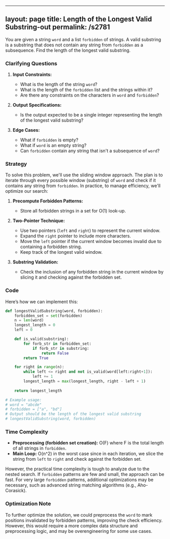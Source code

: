 
---
layout: page
title:  Length of the Longest Valid Substring-out
permalink: /s2781
---

You are given a string `word` and a list `forbidden` of strings. A valid substring is a substring that does not contain any string from `forbidden` as a subsequence. Find the length of the longest valid substring.

### Clarifying Questions

1. **Input Constraints:**
    - What is the length of the string `word`?
    - What is the length of the `forbidden` list and the strings within it?
    - Are there any constraints on the characters in `word` and `forbidden`?

2. **Output Specifications:**
    - Is the output expected to be a single integer representing the length of the longest valid substring?

3. **Edge Cases:**
    - What if `forbidden` is empty?
    - What if `word` is an empty string?
    - Can `forbidden` contain any string that isn't a subsequence of `word`?

### Strategy

To solve this problem, we'll use the sliding window approach. The plan is to iterate through every possible window (substring) of `word` and check if it contains any string from `forbidden`. In practice, to manage efficiency, we'll optimize our search:

1. **Precompute Forbidden Patterns:**
   - Store all forbidden strings in a set for O(1) look-up.
   
2. **Two-Pointer Technique:**
   - Use two pointers (`left` and `right`) to represent the current window.
   - Expand the `right` pointer to include more characters.
   - Move the `left` pointer if the current window becomes invalid due to containing a forbidden string.
   - Keep track of the longest valid window.

3. **Substring Validation:**
   - Check the inclusion of any forbidden string in the current window by slicing it and checking against the forbidden set.

### Code

Here’s how we can implement this:

```python
def longestValidSubstring(word, forbidden):
    forbidden_set = set(forbidden)
    n = len(word)
    longest_length = 0
    left = 0

    def is_valid(substring):
        for forb_str in forbidden_set:
            if forb_str in substring:
                return False
        return True

    for right in range(n):
        while left <= right and not is_valid(word[left:right+1]):
            left += 1
        longest_length = max(longest_length, right - left + 1)
    
    return longest_length

# Example usage:
# word = "abcde"
# forbidden = ["a", "bd"]
# Output should be the length of the longest valid substring
# longestValidSubstring(word, forbidden)
```

### Time Complexity

- **Preprocessing (forbidden set creation):** O(F) where F is the total length of all strings in `forbidden`.
- **Main Loop:** O(n^2) in the worst case since in each iteration, we slice the string from `left` to `right` and check against the forbidden set.

However, the practical time complexity is tough to analyze due to the nested search. If `forbidden` patterns are few and small, the approach can be fast. For very large `forbidden` patterns, additional optimizations may be necessary, such as advanced string matching algorithms (e.g., Aho-Corasick).

### Optimization Note

To further optimize the solution, we could preprocess the `word` to mark positions invalidated by forbidden patterns, improving the check efficiency. However, this would require a more complex data structure and preprocessing logic, and may be overengineering for some use cases.